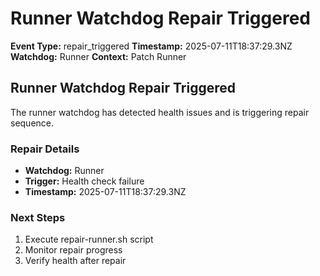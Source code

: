 # Runner Watchdog Repair Triggered

**Event Type:** repair_triggered
**Timestamp:** 2025-07-11T18:37:29.3NZ
**Watchdog:** Runner
**Context:** Patch Runner


## Runner Watchdog Repair Triggered

The runner watchdog has detected health issues and is triggering repair sequence.

### Repair Details
- **Watchdog:** Runner
- **Trigger:** Health check failure
- **Timestamp:** 2025-07-11T18:37:29.3NZ

### Next Steps
1. Execute repair-runner.sh script
2. Monitor repair progress
3. Verify health after repair


